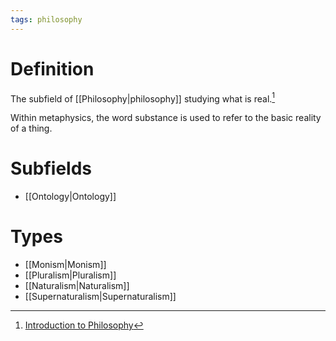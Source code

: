 ```yaml
---
tags: philosophy
---
```


# Definition

The subfield of [[Philosophy|philosophy]] studying what is real.[^1]

Within metaphysics, the word substance is used to refer to the basic reality of a thing.

# Subfields

- [[Ontology|Ontology]]

# Types

- [[Monism|Monism]]
- [[Pluralism|Pluralism]]
- [[Naturalism|Naturalism]]
- [[Supernaturalism|Supernaturalism]]

[^1]: [Introduction to Philosophy](zotero://open-pdf/library/items/M84L5RRJ?page=181)